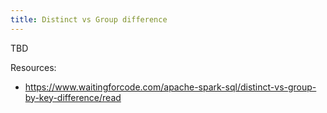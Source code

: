 ```yaml
---
title: Distinct vs Group difference
---
```


TBD

Resources:
- https://www.waitingforcode.com/apache-spark-sql/distinct-vs-group-by-key-difference/read